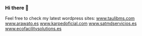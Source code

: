 ### Hi there 👋

Feel free to check my latest wordpress sites:
www.taulibms.com
www.arawato.es
www.karpedoficial.com
www.satmdservicios.es
www.ecofacilitysolutions.es

<!--
**hrndzjuanc/hrndzjuanc** is a ✨ _special_ ✨ repository because its `README.md` (this file) appears on your GitHub profile.

Here are some ideas to get you started:

- 🔭 I’m currently working on ...
- 🌱 I’m currently learning ...
- 👯 I’m looking to collaborate on ...
- 🤔 I’m looking for help with ...
- 💬 Ask me about ...
- 📫 How to reach me: ...
- 😄 Pronouns: ...
- ⚡ Fun fact: ...
-->

